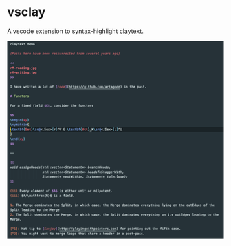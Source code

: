 # vsclay

A vscode extension to syntax-highlight [claytext](https://github.com/artagnon/clayoven).

![vsclay demo](assets/vsclay-demo.png)
